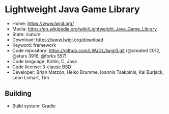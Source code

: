 # Lightweight Java Game Library

- Home: https://www.lwjgl.org/
- Media: https://en.wikipedia.org/wiki/Lightweight_Java_Game_Library
- State: mature
- Download: https://www.lwjgl.org/download
- Keyword: framework
- Code repository: https://github.com/LWJGL/lwjgl3.git (@created 2012, @stars 3916, @forks 557)
- Code language: Kotlin, C, Java
- Code license: 3-clause BSD
- Developer: Brian Matzon, Heiko Brumme, Ioannis Tsakpinis, Kai Burjack, Leon Linhart, Tim

## Building

- Build system: Gradle
